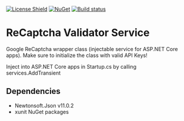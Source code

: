 [![License Shield](https://img.shields.io/badge/license-Apache--2.0-orange)](https://github.com/GlitchedPolygons/Cryptography.Asymmetric/blob/master/LICENSE)
[![NuGet](https://img.shields.io/nuget/v/GlitchedPolygons.Services.ReCaptchaValidator.svg)](https://www.nuget.org/packages/GlitchedPolygons.Services.ReCaptchaValidator)
[![Build status](https://ci.appveyor.com/api/projects/status/qpdn3bp76fqffswj?svg=true)](https://ci.appveyor.com/project/GlitchedPolygons/recaptchavalidator)

# ReCaptcha Validator Service

Google ReCaptcha wrapper class (injectable service for ASP.NET Core apps).
Make sure to initialize the class with valid API Keys!

Inject into ASP.NET Core apps in Startup.cs by calling services.AddTransient

## Dependencies

* Newtonsoft.Json v11.0.2
* xunit NuGet packages
